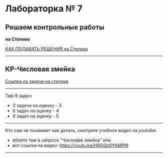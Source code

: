 # Лабораторка № 7  
## Решаем контрольные работы  
**на Степике**  

[КАК ПОДАВАТЬ РЕШЕНИЯ на Степике](https://stepik.org/lesson/400586/step/1?unit=389689)  

---  

## КР-Числовая змейка  
[Ссылка на задачи на степике](https://stepik.org/lesson/329357/step/1?unit=312663)  

---  

Там 9 задач:  
- 3 задачи на оценку - 3  
- 6 задач на оценку - 4  
- 9 задач на оценку - 5  

---  

Кто сам не понимает как делать, смотрите учебное видео на youtube:  

- вбейте там в запросе "Числовая змейка" или  
- вот ссылка на видео: https://youtu.be/H8GQn0YKMPM  

---  
